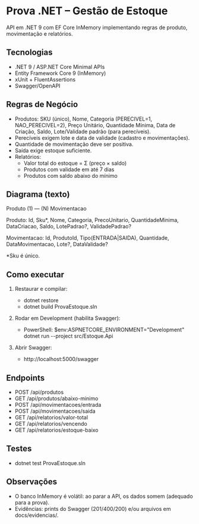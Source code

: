 # Prova .NET – Gestão de Estoque
API em .NET 9 com EF Core InMemory implementando regras de produto, movimentação e relatórios.

## Tecnologias
- .NET 9 / ASP.NET Core Minimal APIs
- Entity Framework Core 9 (InMemory)
- xUnit + FluentAssertions
- Swagger/OpenAPI

## Regras de Negócio
- Produtos: SKU (único), Nome, Categoria (PERECIVEL=1, NAO_PERECIVEL=2), Preço Unitário, Quantidade Mínima, Data de Criação, Saldo, Lote/Validade padrão (para perecíveis).
- Perecíveis exigem lote e data de validade (cadastro e movimentações).
- Quantidade de movimentação deve ser positiva.
- Saída exige estoque suficiente.
- Relatórios:
  - Valor total do estoque = Σ (preço × saldo)
  - Produtos com validade em até 7 dias
  - Produtos com saldo abaixo do mínimo

## Diagrama (texto)
Produto (1) — (N) Movimentacao

Produto:
  Id, Sku*, Nome, Categoria, PrecoUnitario, QuantidadeMinima,
  DataCriacao, Saldo, LotePadrao?, ValidadePadrao?

Movimentacao:
  Id, ProdutoId, Tipo(ENTRADA|SAIDA), Quantidade, DataMovimentacao,
  Lote?, DataValidade?

*Sku é único.

## Como executar
1) Restaurar e compilar:
   - dotnet restore
   - dotnet build ProvaEstoque.sln

2) Rodar em Development (habilita Swagger):
   - PowerShell:
     $env:ASPNETCORE_ENVIRONMENT="Development"
     dotnet run --project src/Estoque.Api

3) Abrir Swagger:
   - http://localhost:5000/swagger

## Endpoints
- POST /api/produtos
- GET  /api/produtos/abaixo-minimo
- POST /api/movimentacoes/entrada
- POST /api/movimentacoes/saida
- GET  /api/relatorios/valor-total
- GET  /api/relatorios/vencendo
- GET  /api/relatorios/estoque-baixo

## Testes
- dotnet test ProvaEstoque.sln

## Observações
- O banco InMemory é volátil: ao parar a API, os dados somem (adequado para a prova).
- Evidências: prints do Swagger (201/400/200) e/ou arquivos em docs/evidencias/.
